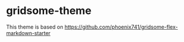 # gridsome-theme
This theme is based on https://github.com/phoenix741/gridsome-flex-markdown-starter